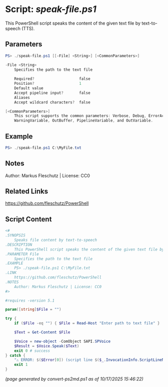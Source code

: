 Script: *speak-file.ps1*
========================

This PowerShell script speaks the content of the given text file by text-to-speech (TTS).

Parameters
----------
```powershell
PS> ./speak-file.ps1 [[-File] <String>] [<CommonParameters>]

-File <String>
    Specifies the path to the text file
    
    Required?                    false
    Position?                    1
    Default value                
    Accept pipeline input?       false
    Aliases                      
    Accept wildcard characters?  false

[<CommonParameters>]
    This script supports the common parameters: Verbose, Debug, ErrorAction, ErrorVariable, WarningAction, 
    WarningVariable, OutBuffer, PipelineVariable, and OutVariable.
```

Example
-------
```powershell
PS> ./speak-file.ps1 C:\MyFile.txt

```

Notes
-----
Author: Markus Fleschutz | License: CC0

Related Links
-------------
https://github.com/fleschutz/PowerShell

Script Content
--------------
```powershell
<#
.SYNOPSIS
	Speaks file content by text-to-speech
.DESCRIPTION
	This PowerShell script speaks the content of the given text file by text-to-speech (TTS).
.PARAMETER File
	Specifies the path to the text file
.EXAMPLE
	PS> ./speak-file.ps1 C:\MyFile.txt
.LINK
	https://github.com/fleschutz/PowerShell
.NOTES
	Author: Markus Fleschutz | License: CC0
#>

#requires -version 5.1

param([string]$File = "")

try {
	if ($File -eq "") { $File = Read-Host "Enter path to text file" }

	$Text = Get-Content $File

	$Voice = new-object -ComObject SAPI.SPVoice
	$Result = $Voice.Speak($Text)
	exit 0 # success
} catch {
	"⚠️ ERROR: $($Error[0]) (script line $($_.InvocationInfo.ScriptLineNumber))"
	exit 1
}
```

*(page generated by convert-ps2md.ps1 as of 10/17/2025 15:46:22)*

